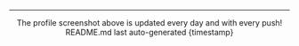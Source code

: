 <hr>
<div align="center">
The profile screenshot above is updated every day and with every push!
README.md last auto-generated {timestamp}
<br>
</div>
